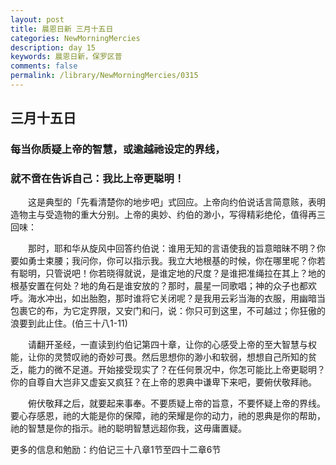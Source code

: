 ```yaml
---
layout: post
title: 晨恩日新 三月十五日
categories: NewMorningMercies
description: day 15
keywords: 晨恩日新，保罗区普
comments: false
permalink: /library/NewMorningMercies/0315
---
```


## 三月十五日

### 每当你质疑上帝的智慧，或逾越祂设定的界线，
### 就不啻在告诉自己：我比上帝更聪明！

&emsp;&emsp;这是典型的「先看清楚你的地步吧」式回应。上帝向约伯说话言简意赅，表明造物主与受造物的重大分别。上帝的奥妙、约伯的渺小，写得精彩绝伦，值得再三回味：

&emsp;&emsp;那时，耶和华从旋风中回答约伯说：谁用无知的言语使我的旨意暗昧不明？你要如勇士束腰；我问你，你可以指示我。我立大地根基的时候，你在哪里呢？你若有聪明，只管说吧！你若晓得就说，是谁定地的尺度？是谁把准绳拉在其上？地的根基安置在何处？地的角石是谁安放的？那时，晨星一同歌唱；神的众子也都欢呼。海水冲出，如出胎胞，那时谁将它关闭呢？是我用云彩当海的衣服，用幽暗当包裹它的布，为它定界限，又安门和闩，说：你只可到这里，不可越过；你狂傲的浪要到此止住。(伯三十八1-11)

&emsp;&emsp;请翻开圣经，一直读到约伯记第四十章，让你的心感受上帝的至大智慧与权能，让你的灵赞叹祂的奇妙可畏。然后思想你的渺小和软弱，想想自己所知的贫乏，能力的微不足道。开始接受现实了？在任何景况中，你怎可能比上帝更聪明？你的自尊自大岂非又虚妄又疯狂？在上帝的恩典中谦卑下来吧，要俯伏敬拜祂。

&emsp;&emsp;俯伏敬拜之后，就要起来事奉。不要质疑上帝的旨意，不要怀疑上帝的界线。要心存感恩，祂的大能是你的保障，祂的荣耀是你的动力，祂的恩典是你的帮助，祂的智慧是你的指示。祂的聪明智慧远超你我，这毋庸置疑。

更多的信息和勉励：约伯记三十八章1节至四十二章6节
